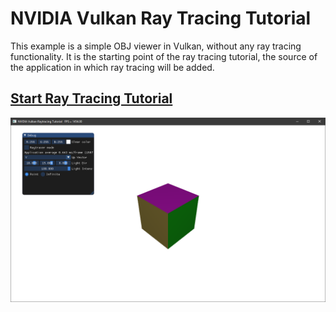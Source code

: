 ﻿# NVIDIA Vulkan Ray Tracing Tutorial

This example is a simple OBJ viewer in Vulkan, without any ray tracing functionality.
It is the starting point of the ray tracing tutorial, the source of the application in which ray tracing will be added.

## [**Start Ray Tracing Tutorial**](https://nvpro-samples.github.io/vk_raytracing_tutorial/)

![resultRaytraceShadowMedieval](../docs/Images/resultRasterCube.png)
